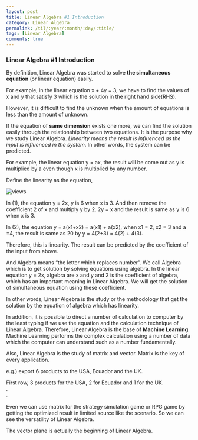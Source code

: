 ```yaml
---
layout: post
title: Linear Algebra #1 Introduction 
category: Linear Algebra
permalink: /til/:year/:month/:day/:title/
tags: [Linear Algebra]
comments: true
---
```


### Linear Algebra #1 Introduction

By definition, Linear Algebra was started to solve **the simultaneous equation** (or linear equation) easily.

For example, in the linear equation  x + 4y = 3, we have to find the values of x and y that satisfy 3 which is the solution in the right hand side(RHS).

However, it is difficult to find the unknown when the amount of equations is less than the amount of unknown.

If the equation of **same dimension** exists one more, we can find the solution easily through the relationship between two equations. It is the purpose why we study Linear Algebra. *Linearity means the result is influenced as the input is influenced in the system*. In other words, the system can be predicted.  

For example, the linear equation y = ax, the result will be come out as y is multiplied by a even though x is multiplied by any number.

Define the linearity as the equation,

 <img src="https://i.imgur.com/WwwsCLV.jpg" alt="views">

In (1), the equation y = 2x, y is 6 when x is 3. And then remove the coefficient 2 of x and multiply y by 2. 2y = x and the result is same as y is 6 when x is 3.

In (2), the equation y = a(x1+x2) = a(x1) + a(x2), when x1 = 2, x2 = 3 and a =4,
the result is same as 20 by y = 4(2+3) = 4(2) + 4(3).

Therefore, this is linearity. The result can be predicted by the coefficient of the input from above. 

And Algebra means “the letter which replaces number”. We call Algebra which is to get solution by solving equations using algebra. In the linear equation y = 2x, algebra are x and y and 2 is the coefficient of algebra, which has an important meaning in Linear Algebra. We will get the solution of simultaneous equation using these coefficient.

In other words, Linear Algebra is the study or the methodology that get the solution by the equation of algebra which has linearity.

In addition, it is possible to direct a number of calculation to computer by the least typing if we use the equation and the calculation technique of Linear Algebra. Therefore, Linear Algebra is the base of **Machine Learning**. Machine Learning performs the complex calculation using a number of data which the computer can understand such as a number fundamentally.

Also, Linear Algebra is the study of matrix and vector. Matrix is the key of every application.

e.g.) export 6 products to the USA, Ecuador and the UK.

First row, 3 products for the USA, 2 for Ecuador and 1 for the UK.
<br>
.
<br>
.	

Even we can use matrix for the strategy simulation game or RPG game by getting the optimized result in limited source like the scenario. So we can see the versatility of Linear Algebra.

The vector plane is actually the beginning of Linear Algebra. 



